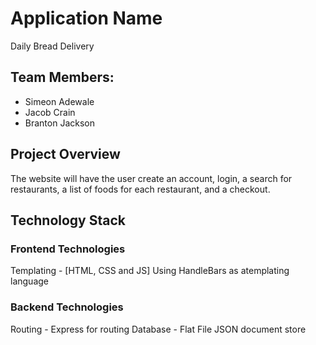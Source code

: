 # Application Name
Daily Bread Delivery

## Team Members:
* Simeon Adewale
* Jacob Crain
* Branton Jackson

## Project Overview 
The website will have the user create an account, login, a search for restaurants, a list of foods for each restaurant, and a checkout. 

## Technology Stack
### Frontend Technologies
Templating - [HTML, CSS and JS] Using HandleBars as atemplating language
### Backend Technologies
Routing - Express for routing 
Database - Flat File JSON document store
